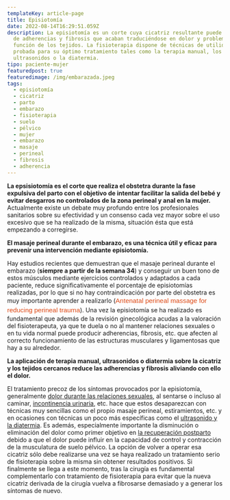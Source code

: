 ```yaml
---
templateKey: article-page
title: Episiotomía
date: 2022-08-14T16:29:51.059Z
description: La episiotomía es un corte cuya cicatriz resultante puede ser causa
  de adherencias y fibrosis que acaban traduciéndose en dolor y problemas en la
  función de los tejidos. La fisioterapia dispone de técnicas de utilidad
  probada para su óptimo tratamiento tales como la terapia manual, los
  ultrasonidos o la diatermia.
tipo: paciente-mujer
featuredpost: true
featuredimage: /img/embarazada.jpeg
tags:
  - episiotomía
  - cicatriz
  - parto
  - embarazo
  - fisioterapia
  - suelo
  - pélvico
  - mujer
  - embarazo
  - masaje
  - perineal
  - fibrosis
  - adherencia
---
```

<p><strong>La epsisiotomía es&nbsp;el corte que realiza el obstetra durante la fase expulsiva del parto con el objetivo de intentar facilitar la salida del bebé y evitar desgarros no controlados de la zona perineal y anal en la mujer.</strong> Actualmente existe un debate muy profundo entre los profesionales sanitarios sobre su efectividad y un consenso cada vez mayor sobre el uso excesivo que se ha realizado de la misma, situación ésta que está empezando a corregirse.</p>

<p class="resumenTexto right"><b>El masaje perineal durante el embarazo, es una técnica útil y eficaz para prevenir una intervención mediante episiotomía.</b></p>

<p>Hay estudios recientes que demuestran que el masaje perineal durante el embarazo (<strong>siempre a partir de la semana 34</strong>)&nbsp;y conseguir un buen tono de estos músculos mediante ejercicios controlados y adaptados a cada paciente, reduce significativamente el porcentaje de episiotomí­as realizadas, por lo que si no hay contraindicación por parte del obstetra es muy importante aprender a realizarlo (<a href="http://www.ncbi.nlm.nih.gov/pubmed/23633325" style="box-sizing: border-box; color: rgb(221, 72, 20); text-decoration: none; font-family: Muli, sans-serif; font-size: 15.3999996185303px; line-height: 22px; background-image: initial; background-attachment: initial; background-size: initial; background-origin: initial; background-clip: initial; background-position: initial; background-repeat: initial;" target="_blank">Antenatal perineal massage for reducing perineal trauma</a>). Una vez la episiotomí­a se ha realizado es fundamental que además de la revisión ginecológica acudas a la valoración del fisioterapeuta, ya que te duela o no al mantener relaciones sexuales o en tu vida normal puede producir adherencias, fibrosis, etc. que afecten al correcto funcionamiento de las estructuras musculares y ligamentosas que hay a su alrededor.</p>

<p class="resumenTexto left"><b>La aplicación de terapia manual, ultrasonidos o diatermia sobre la cicatriz y los tejidos cercanos reduce las adherencias y fibrosis aliviando con ello el dolor.</b></p>

<p>El tratamiento precoz de los sí­ntomas provocados por la episiotomí­a, generalmente <a href="http://www.fisioterapiasuelopelvico.com/pacientes/mujeres/dolor-relaciones-sexuales">dolor durante las relaciones sexuales</a>, al sentarse o incluso al caminar, <a href="http://www.fisioterapiasuelopelvico.com/pacientes/mujeres/incontinencia-urinaria">incontinencia urinaria</a>, etc. hace que estos desaparezcan con técnicas muy sencillas como el propio masaje perineal, estiramientos, etc. y en ocasiones con técnicas un poco más especí­ficas como el <a href="http://www.fisioterapiasuelopelvico.com/tecnicas/ultrasonidos-diatermia-radiofrecuencia">ultrasonido y la diatermia</a>. Es además, especialmente importante la disminución o eliminación del dolor como primer objetivo&nbsp;en <a href="http://www.fisioterapiasuelopelvico.com/pacientes/mujeres/recuperacion-postparto#">la recuperación postparto</a> debido a que el dolor puede influir en la capacidad de control y contracción de la musculatura de suelo pélvico.&nbsp;La opción de volver a operar esa cicatriz sólo debe realizarse una vez se haya realizado un tratamiento serio de fisioterapia sobre la misma sin obtener resultados positivos. Si finalmente se llega a este momento, tras la cirugí­a es fundamental complementarlo con tratamiento de fisioterapia para evitar que la nueva cicatriz derivada de la cirugí­a vuelva a fibrosarse demasiado y a generar los sí­ntomas de nuevo.</p>